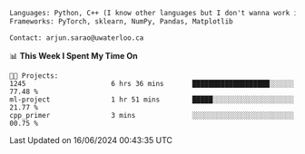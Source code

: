 ```txt
Languages: Python, C++ (I know other languages but I don't wanna work in em)
Frameworks: PyTorch, sklearn, NumPy, Pandas, Matplotlib

Contact: arjun.sarao@uwaterloo.ca
```

<!--START_SECTION:waka-->
📊 **This Week I Spent My Time On** 

```text
🐱‍💻 Projects: 
1245                     6 hrs 36 mins       ███████████████████░░░░░░   77.48 % 
ml-project               1 hr 51 mins        █████░░░░░░░░░░░░░░░░░░░░   21.77 % 
cpp_primer               3 mins              ░░░░░░░░░░░░░░░░░░░░░░░░░   00.75 % 
```


 Last Updated on 16/06/2024 00:43:35 UTC
<!--END_SECTION:waka-->
